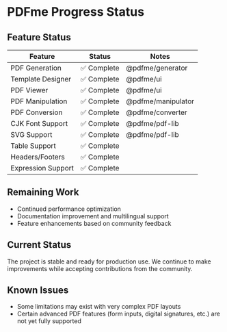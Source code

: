 # PDFme Progress Status

## Feature Status

| Feature | Status | Notes |
|------|------|------|
| PDF Generation | ✅ Complete | @pdfme/generator |
| Template Designer | ✅ Complete | @pdfme/ui |
| PDF Viewer | ✅ Complete | @pdfme/ui |
| PDF Manipulation | ✅ Complete | @pdfme/manipulator |
| PDF Conversion | ✅ Complete | @pdfme/converter |
| CJK Font Support | ✅ Complete | @pdfme/pdf-lib |
| SVG Support | ✅ Complete | @pdfme/pdf-lib |
| Table Support | ✅ Complete | |
| Headers/Footers | ✅ Complete | |
| Expression Support | ✅ Complete | |

## Remaining Work

- Continued performance optimization
- Documentation improvement and multilingual support
- Feature enhancements based on community feedback

## Current Status

The project is stable and ready for production use. We continue to make improvements while accepting contributions from the community.

## Known Issues

- Some limitations may exist with very complex PDF layouts
- Certain advanced PDF features (form inputs, digital signatures, etc.) are not yet fully supported
